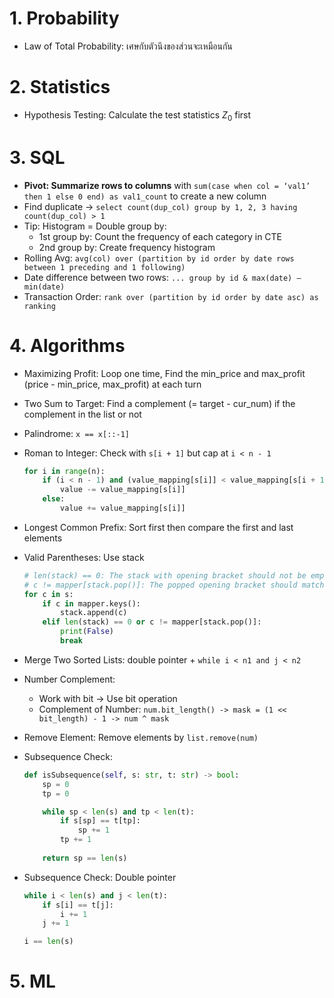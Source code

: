 # 1. Probability
- Law of Total Probability: เศษกับตัวนึงของส่วนจะเหมือนกัน


# 2. Statistics
- Hypothesis Testing: Calculate the test statistics $Z_0$ first

# 3. SQL
- **Pivot: Summarize rows to columns** with `sum(case when col = ‘val1’ then 1 else 0 end) as val1_count` to create a new column
- Find duplicate -> `select count(dup_col) group by 1, 2, 3 having count(dup_col) > 1`
- Tip: Histogram = Double group by:
  - 1st group by: Count the frequency of each category in CTE 
  - 2nd group by: Create frequency histogram
- Rolling Avg: `avg(col) over (partition by id order by date rows between 1 preceding and 1 following)`
- Date difference between two rows:  `... group by id & max(date) – min(date)`
- Transaction Order: `rank over (partition by id order by date asc) as ranking`

# 4. Algorithms
- Maximizing Profit: Loop one time, Find the min_price and max_profit (price - min_price, max_profit) at each turn
- Two Sum to Target: Find a complement (= target - cur_num) if the complement in the list or not
- Palindrome: `x == x[::-1]`
- Roman to Integer: Check with `s[i + 1]` but cap at `i < n - 1`
  ```py
  for i in range(n):
      if (i < n - 1) and (value_mapping[s[i]] < value_mapping[s[i + 1]]):
          value -= value_mapping[s[i]]
      else:
          value += value_mapping[s[i]]
  ```
- Longest Common Prefix: Sort first then compare the first and last elements
- Valid Parentheses: Use stack
  ```py
  # len(stack) == 0: The stack with opening bracket should not be empty for a closing bracket
  # c != mapper[stack.pop()]: The popped opening bracket should match the closing one
  for c in s:
      if c in mapper.keys():
          stack.append(c)
      elif len(stack) == 0 or c != mapper[stack.pop()]:
          print(False)
          break
  ```
- Merge Two Sorted Lists: double pointer + `while i < n1 and j < n2`
- Number Complement:
  - Work with bit -> Use bit operation
  - Complement of Number: `num.bit_length() -> mask = (1 << bit_length) - 1 -> num ^ mask`
- Remove Element: Remove elements by `list.remove(num)`
- Subsequence Check:
  ```py
  def isSubsequence(self, s: str, t: str) -> bool:
      sp = 0
      tp = 0

      while sp < len(s) and tp < len(t):
          if s[sp] == t[tp]:
              sp += 1
          tp += 1
      
      return sp == len(s)
  ```

- Subsequence Check: Double pointer
  ```py
  while i < len(s) and j < len(t):
      if s[i] == t[j]:
          i += 1
      j += 1

  i == len(s)
  ```
# 5. ML
